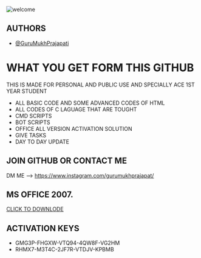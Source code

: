 ![welcome](https://user-images.githubusercontent.com/117162170/216831920-e20ac7e4-a934-4d77-b734-223fc9309662.gif)

## AUTHORS

- [@GuruMukhPrajapati](https://github.com/GuruMukhPrajapati)


# WHAT YOU GET FORM THIS GITHUB

THIS IS MADE FOR PERSONAL AND PUBLIC USE AND SPECIALLY ACE 1ST YEAR STUDENT 
- ALL BASIC CODE  AND SOME ADVANCED CODES OF HTML
- ALL CODES OF C LAGUAGE THAT ARE TOUGHT
- CMD SCRIPTS
- BOT SCRIPTS
- OFFICE ALL VERSION ACTIVATION SOLUTION
- GIVE TASKS 
- DAY TO DAY UPDATE



## JOIN GITHUB OR CONTACT ME
DM ME  -->
https://www.instagram.com/gurumukhprajapat/

 ## MS OFFICE 2007.
 [CLICK TO DOWNLODE](https://drive.google.com/file/d/1ql6c9hdZF0MzvdmPSE63u-Nw1GK6ejJQ/view?usp=share_link)
## ACTIVATION KEYS 
- GMG3P-FHGXW-VTQ94-4QW8F-VG2HM
- RHMX7-M3T4C-2JF7R-VTDJV-KPBMB 




